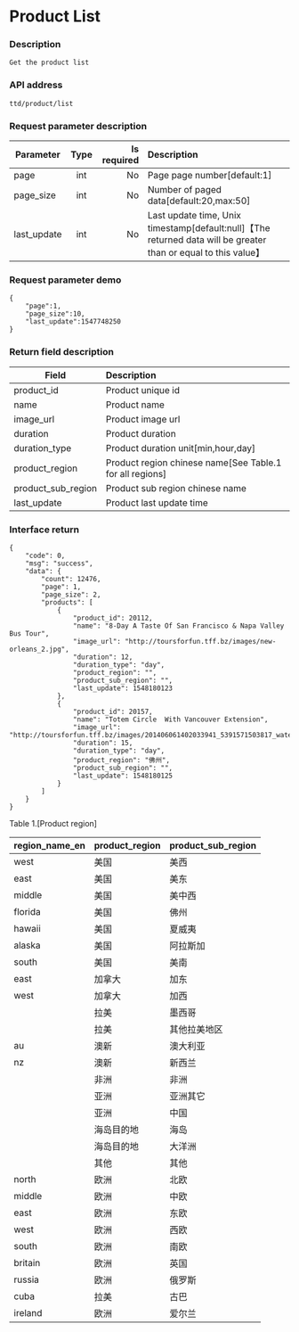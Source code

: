 # Product List

### Description

    Get the product list

### API address

    ttd/product/list

### Request parameter description

| Parameter           | Type          | Is required | Description             |
| ------------------- |:-------------:| -----------:| :-----------------------|
| page                | int           |     No      |   Page page number[default:1]         |
| page_size            | int           |     No      |   Number of paged data[default:20,max:50]          |
| last_update          | int           |     No      |   Last update time, Unix timestamp[default:null]【The returned data will be greater than or equal to this value】           |

### Request parameter demo

	{
    	"page":1,
    	"page_size":10,
    	"last_update":1547748250
    }

### Return field description

| Field                             |     Description                                   |
| -------------------               |  :-----------------------                         |
| product_id                        |     Product unique id                             |
| name                              |     Product name                                  |
| image_url                         |     Product image url                             |
| duration                          |     Product duration                              |
| duration_type                     |     Product duration unit[min,hour,day]           |
| product_region                    |     Product region chinese name[See Table.1 for all regions]                   |
| product_sub_region                |     Product sub region chinese name               |
| last_update                       |     Product last update time                      |


### Interface return

	{
        "code": 0,
        "msg": "success",
        "data": {
            "count": 12476,
            "page": 1,
            "page_size": 2,
            "products": [
                {
                    "product_id": 20112,
                    "name": "8-Day A Taste Of San Francisco & Napa Valley Bus Tour",
                    "image_url": "http://toursforfun.tff.bz/images/new-orleans_2.jpg",
                    "duration": 12,
                    "duration_type": "day",
                    "product_region": "",
                    "product_sub_region": "",
                    "last_update": 1548180123
                },
                {
                    "product_id": 20157,
                    "name": "Totem Circle  With Vancouver Extension",
                    "image_url": "http://toursforfun.tff.bz/images/201406061402033941_5391571503817_watermark_800_800.jpg",
                    "duration": 15,
                    "duration_type": "day",
                    "product_region": "佛州",
                    "product_sub_region": "",
                    "last_update": 1548180125
                }
            ]
        }
    }
    
    
Table 1.[Product region]

| region_name_en  | product_region | product_sub_region  |
| ------------- |:---------     | ---------------------|
| west         | 美国            | 美西               |
| east         | 美国            | 美东               |
| middle       | 美国            | 美中西             |
| florida      | 美国            | 佛州               |
| hawaii       | 美国            | 夏威夷             |
| alaska       | 美国            | 阿拉斯加           |
| south        | 美国            | 美南               |
| east         | 加拿大          | 加东               |
| west         | 加拿大          | 加西               |
|              | 拉美            | 墨西哥             |
|              | 拉美            | 其他拉美地区       |
| au           | 澳新            | 澳大利亚           |
| nz           | 澳新            | 新西兰             |
|              | 非洲            | 非洲               |
|              | 亚洲            | 亚洲其它           |
|              | 亚洲            | 中国               |
|              | 海岛目的地      | 海岛               |
|              | 海岛目的地      | 大洋洲             |
|              | 其他            | 其他               |
| north        | 欧洲            | 北欧               |
| middle       | 欧洲            | 中欧               |
| east         | 欧洲            | 东欧               |
| west         | 欧洲            | 西欧               |
| south        | 欧洲            | 南欧               |
| britain      | 欧洲            | 英国               |
| russia       | 欧洲            | 俄罗斯             |
| cuba         | 拉美            | 古巴               |
| ireland      | 欧洲            | 爱尔兰             |


